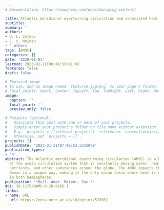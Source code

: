 ```yaml
---
# Documentation: https://wowchemy.com/docs/managing-content/

title: Atlantic meridional overturning circulation and associated heat transport
subtitle: ''
summary: ''
authors:
- D. L. Volkov
- C. S. Meinen
- ' others'
tags: [AMOC]
categories: []
date: '2020-01-01'
lastmod: 2023-01-21T08:46:53+01:00
featured: false
draft: false

# Featured image
# To use, add an image named `featured.jpg/png` to your page's folder.
# Focal points: Smart, Center, TopLeft, Top, TopRight, Left, Right, BottomLeft, Bottom, BottomRight.
image:
  caption: ''
  focal_point: ''
  preview_only: false

# Projects (optional).
#   Associate this post with one or more of your projects.
#   Simply enter your project's folder or file name without extension.
#   E.g. `projects = ["internal-project"]` references `content/project/deep-learning/index.md`.
#   Otherwise, set `projects = []`.
projects: []
publishDate: '2023-01-21T07:46:53.533507Z'
publication_types:
- '4'
abstract: The Atlantic meridional overturning circulation (AMOC) is a key component
  of the ocean circulation system that is constantly moving water, heat, salt, carbon,
  nutrients, and other substances around the globe. The AMOC impacts the Atlantic
  Ocean in a unique way, making it the only ocean basin where heat is carried northward
  in both hemispheres.
publication: '*Bull. Amer. Meteor. Soc.*'
doi: 10.1175/BAMS-D-20-0105.1
links:
- name: URL
  url: https://nora.nerc.ac.uk/id/eprint/528362
---
```

